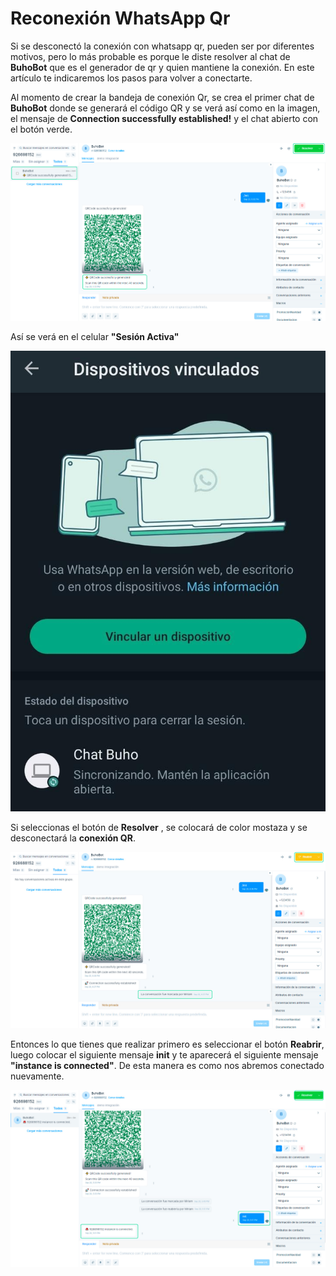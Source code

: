 # Reconexión WhatsApp Qr

Si se desconectó la conexión con whatsapp qr, pueden ser por diferentes motivos, pero lo más probable es porque le diste resolver al chat de **BuhoBot** que es el generador de qr y quien mantiene la conexión. En este artículo te indicaremos los pasos para volver a conectarte.


Al momento de crear la bandeja de conexión Qr, se crea el primer chat  de **BuhoBot** donde se generará el código QR y se verá así como en la imagen, el mensaje de **Connection successfully established!**  y el chat abierto con el botón verde.

![Alt text](img/reconexion_01.jpg)

Así se verá en el celular **"Sesión Activa"**

![Alt text](img/reconexion_02.jpg)

Si seleccionas el botón de **Resolver** , se colocará de color mostaza y se desconectará la **conexión QR**.

![Alt text](img/reconexion_03.jpg)


Entonces lo que tienes que realizar primero es seleccionar el botón **Reabrir**, luego colocar el siguiente mensaje **init** y te aparecerá el siguiente mensaje **"instance is connected"**. De esta manera es como nos abremos conectado nuevamente.

![Alt text](img/reconexion_04.jpg)











